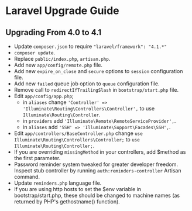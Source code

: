 # Laravel Upgrade Guide

## Upgrading From 4.0 to 4.1

- Update `composer.json` to require `"laravel/framework": "4.1.*"`
- `composer update`.
- Replace `public/index.php`, `artisan.php`.
- Add new `app/config/remote.php` file.
- Add new `expire_on_close` and `secure` options to `session` configuration file.
- Add new `failed` queue job option to `queue` configuration file.
- Remove call to `redirectIfTrailingSlash` in `bootstrap/start.php` file.
- Edit `app/config/app.php`; 
  - in `aliases` change `'Controller' => 'Illuminate\Routing\Controllers\Controller',`
  to use `Illuminate\Routing\Controller`.
  - in `providers` add `'Illuminate\Remote\RemoteServiceProvider',`.
  - in `aliases` add `'SSH' => 'Illuminate\Support\Facades\SSH',`.
- Edit `app/controllers/BaseController.php` change `use Illuminate\Routing\Controllers\Controller;` to `use Illuminate\Routing\Controller;`.
- If you are overriding `missingMethod` in your controllers, add $method as the first parameter.
- Password reminder system tweaked for greater developer freedom. Inspect stub controller by running `auth:reminders-controller` Artisan command.
- Update `reminders.php` language file.
- If you are using http hosts to set the $env variable in bootstrap/start.php, these should be changed to machine names (as returned by PHP's gethostname() function).
